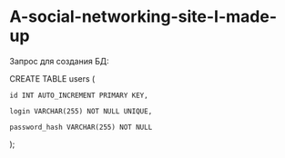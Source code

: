 # A-social-networking-site-I-made-up






Запрос для создания БД:

CREATE TABLE users (

    id INT AUTO_INCREMENT PRIMARY KEY,
    
    login VARCHAR(255) NOT NULL UNIQUE,
    
    password_hash VARCHAR(255) NOT NULL
    
);
